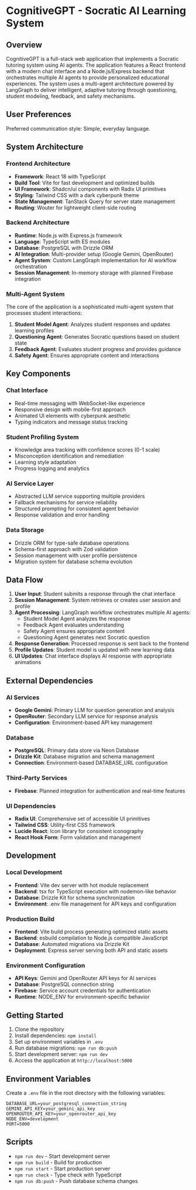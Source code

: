 
# CognitiveGPT - Socratic AI Learning System

## Overview

CognitiveGPT is a full-stack web application that implements a Socratic tutoring system using AI agents. The application features a React frontend with a modern chat interface and a Node.js/Express backend that orchestrates multiple AI agents to provide personalized educational experiences. The system uses a multi-agent architecture powered by LangGraph to deliver intelligent, adaptive tutoring through questioning, student modeling, feedback, and safety mechanisms.

## User Preferences

Preferred communication style: Simple, everyday language.

## System Architecture

### Frontend Architecture
- **Framework**: React 18 with TypeScript
- **Build Tool**: Vite for fast development and optimized builds
- **UI Framework**: Shadcn/ui components with Radix UI primitives
- **Styling**: Tailwind CSS with a dark cyberpunk theme
- **State Management**: TanStack Query for server state management
- **Routing**: Wouter for lightweight client-side routing

### Backend Architecture
- **Runtime**: Node.js with Express.js framework
- **Language**: TypeScript with ES modules
- **Database**: PostgreSQL with Drizzle ORM
- **AI Integration**: Multi-provider setup (Google Gemini, OpenRouter)
- **Agent System**: Custom LangGraph implementation for AI workflow orchestration
- **Session Management**: In-memory storage with planned Firebase integration

### Multi-Agent System
The core of the application is a sophisticated multi-agent system that processes student interactions:

1. **Student Model Agent**: Analyzes student responses and updates learning profiles
2. **Questioning Agent**: Generates Socratic questions based on student state
3. **Feedback Agent**: Evaluates student progress and provides guidance
4. **Safety Agent**: Ensures appropriate content and interactions

## Key Components

### Chat Interface
- Real-time messaging with WebSocket-like experience
- Responsive design with mobile-first approach
- Animated UI elements with cyberpunk aesthetic
- Typing indicators and message status tracking

### Student Profiling System
- Knowledge area tracking with confidence scores (0-1 scale)
- Misconception identification and remediation
- Learning style adaptation
- Progress logging and analytics

### AI Service Layer
- Abstracted LLM service supporting multiple providers
- Fallback mechanisms for service reliability
- Structured prompting for consistent agent behavior
- Response validation and error handling

### Data Storage
- Drizzle ORM for type-safe database operations
- Schema-first approach with Zod validation
- Session management with user profile persistence
- Migration system for database schema evolution

## Data Flow

1. **User Input**: Student submits a response through the chat interface
2. **Session Management**: System retrieves or creates user session and profile
3. **Agent Processing**: LangGraph workflow orchestrates multiple AI agents:
   - Student Model Agent analyzes the response
   - Feedback Agent evaluates understanding
   - Safety Agent ensures appropriate content
   - Questioning Agent generates next Socratic question
4. **Response Generation**: Processed response is sent back to the frontend
5. **Profile Updates**: Student model is updated with new learning data
6. **UI Updates**: Chat interface displays AI response with appropriate animations

## External Dependencies

### AI Services
- **Google Gemini**: Primary LLM for question generation and analysis
- **OpenRouter**: Secondary LLM service for response analysis
- **Configuration**: Environment-based API key management

### Database
- **PostgreSQL**: Primary data store via Neon Database
- **Drizzle Kit**: Database migration and schema management
- **Connection**: Environment-based DATABASE_URL configuration

### Third-Party Services
- **Firebase**: Planned integration for authentication and real-time features

### UI Dependencies
- **Radix UI**: Comprehensive set of accessible UI primitives
- **Tailwind CSS**: Utility-first CSS framework
- **Lucide React**: Icon library for consistent iconography
- **React Hook Form**: Form validation and management

## Development

### Local Development
- **Frontend**: Vite dev server with hot module replacement
- **Backend**: tsx for TypeScript execution with nodemon-like behavior
- **Database**: Drizzle Kit for schema synchronization
- **Environment**: .env file management for API keys and configuration

### Production Build
- **Frontend**: Vite build process generating optimized static assets
- **Backend**: esbuild compilation to Node.js compatible JavaScript
- **Database**: Automated migrations via Drizzle Kit
- **Deployment**: Express server serving both API and static assets

### Environment Configuration
- **API Keys**: Gemini and OpenRouter API keys for AI services
- **Database**: PostgreSQL connection string
- **Firebase**: Service account credentials for authentication
- **Runtime**: NODE_ENV for environment-specific behavior

## Getting Started

1. Clone the repository
2. Install dependencies: `npm install`
3. Set up environment variables in `.env`
4. Run database migrations: `npm run db:push`
5. Start development server: `npm run dev`
6. Access the application at `http://localhost:5000`

## Environment Variables

Create a `.env` file in the root directory with the following variables:

```
DATABASE_URL=your_postgresql_connection_string
GEMINI_API_KEY=your_gemini_api_key
OPENROUTER_API_KEY=your_openrouter_api_key
NODE_ENV=development
PORT=5000
```

## Scripts

- `npm run dev` - Start development server
- `npm run build` - Build for production
- `npm run start` - Start production server
- `npm run check` - Type check with TypeScript
- `npm run db:push` - Push database schema changes
